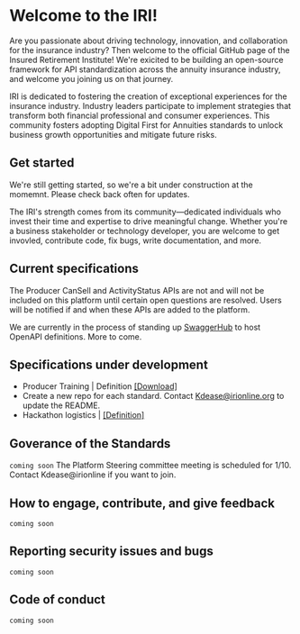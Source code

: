 # Welcome to the IRI!

Are you passionate about driving technology, innovation, and collaboration for the insurance industry? Then welcome to the official GitHub page of the Insured Retirement Institute! We're exicited to be building an open-source framework for API standardization across the annuity insurance industry, and welcome you joining us on that journey.

IRI is dedicated to fostering the creation of exceptional experiences for the insurance industry. Industry leaders participate to implement strategies that transform both financial professional and consumer experiences. This community fosters adopting Digital First for Annuities standards to unlock business growth opportunities and mitigate future risks. 

## Get started

We're still getting started, so we're a bit under construction at the momemnt. Please check back often for updates.

The IRI's strength comes from its community—dedicated individuals who invest their time and expertise to drive meaningful change. Whether you're a business stakeholder or technology developer, you are welcome to get invovled, contribute code, fix bugs, write documentation, and more.

## Current specifications
The Producer CanSell and ActivityStatus APIs are not and will not be included on this platform until certain open questions are resolved. Users will be notified if and when these APIs are added to the platform.

We are currently in the process of standing up [SwaggerHub](https://wwww.swaggerhub.com) to host OpenAPI definitions. More to come.

<!-- This section is commented out and won't show up -->
<!-- 

- Producer Can Sell | [[Definition]](https://app.swaggerhub.com/apis/curtislawhorn/IRI-APIs/1.0.0#/Producer%20Can%20Sell%20(under%20construction)/post_producer_can_sells_searches) [[Download]](/Specifications/Producer%20Can%20Sell)
- Activity Status | [[Definition]](https://app.swaggerhub.com/apis/curtislawhorn/IRI-APIs/1.0.0#/Policy%20Activity%20Status%20(under%20construction)/post_policy_statuses_searches) [[Download]](/Specifications/Activity%20Status)
- Replacements | [[Definition]](https://app.swaggerhub.com/apis/curtislawhorn/IRI-APIs/1.0.0#/Policy%20Replacements%20(under%20construction)) [[Download]](/Specifications/Replacements)
-->
## Specifications under development
- Producer Training | Definition [[Download]](/Specifications/Producer%20Training)
- Create a new repo for each standard. Contact Kdease@irionline.org to update the README.
- Hackathon logistics | [[Definition]](https://github.com/Insured-Retirement-Institute/Hackathon)

## Goverance of the Standards 

`coming soon` The Platform Steering committee meeting is scheduled for 1/10. Contact Kdease@irionline if you want to join. 

## How to engage, contribute, and give feedback

`coming soon`

## Reporting security issues and bugs

`coming soon`

## Code of conduct

`coming soon`
